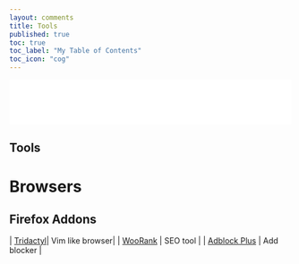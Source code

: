 ```yaml
---
layout: comments
title: Tools
published: true
toc: true
toc_label: "My Table of Contents"
toc_icon: "cog"
---
```



<!-- dummy box begins -->
<div style="padding-bottom:60px; padding-top:20px; background : white;">
</div>

<h2 class="entry-title">Tools</h2>

# Browsers

## Firefox Addons

| [Tridactyl](https://addons.mozilla.org/en-US/firefox/addon/tridactyl-vim/)| Vim like browser|
| [WooRank](https://addons.mozilla.org/en-US/firefox/addon/seo-website-analysis/) | SEO tool |
| [Adblock Plus](https://addons.mozilla.org/en-CA/firefox/addon/adblock-plus/) | Add blocker |